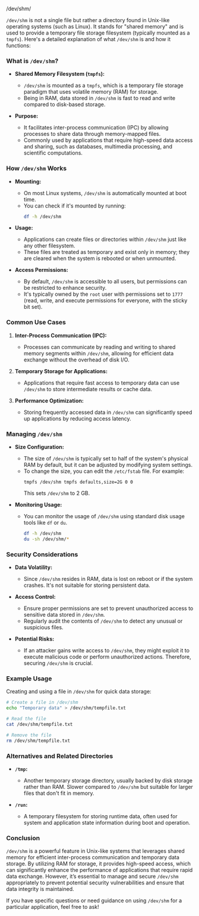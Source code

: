 /dev/shm/

`/dev/shm` is not a single file but rather a directory found in Unix-like operating systems (such as Linux). It stands for "shared memory" and is used to provide a temporary file storage filesystem (typically mounted as a `tmpfs`). Here's a detailed explanation of what `/dev/shm` is and how it functions:

### What is `/dev/shm`?

- **Shared Memory Filesystem (`tmpfs`):**
  - `/dev/shm` is mounted as a `tmpfs`, which is a temporary file storage paradigm that uses volatile memory (RAM) for storage.
  - Being in RAM, data stored in `/dev/shm` is fast to read and write compared to disk-based storage.
  
- **Purpose:**
  - It facilitates inter-process communication (IPC) by allowing processes to share data through memory-mapped files.
  - Commonly used by applications that require high-speed data access and sharing, such as databases, multimedia processing, and scientific computations.

### How `/dev/shm` Works

- **Mounting:**
  - On most Linux systems, `/dev/shm` is automatically mounted at boot time.
  - You can check if it's mounted by running:
    ```bash
    df -h /dev/shm
    ```
  
- **Usage:**
  - Applications can create files or directories within `/dev/shm` just like any other filesystem.
  - These files are treated as temporary and exist only in memory; they are cleared when the system is rebooted or when unmounted.

- **Access Permissions:**
  - By default, `/dev/shm` is accessible to all users, but permissions can be restricted to enhance security.
  - It's typically owned by the `root` user with permissions set to `1777` (read, write, and execute permissions for everyone, with the sticky bit set).

### Common Use Cases

1. **Inter-Process Communication (IPC):**
   - Processes can communicate by reading and writing to shared memory segments within `/dev/shm`, allowing for efficient data exchange without the overhead of disk I/O.

2. **Temporary Storage for Applications:**
   - Applications that require fast access to temporary data can use `/dev/shm` to store intermediate results or cache data.

3. **Performance Optimization:**
   - Storing frequently accessed data in `/dev/shm` can significantly speed up applications by reducing access latency.

### Managing `/dev/shm`

- **Size Configuration:**
  - The size of `/dev/shm` is typically set to half of the system's physical RAM by default, but it can be adjusted by modifying system settings.
  - To change the size, you can edit the `/etc/fstab` file. For example:
    ```
    tmpfs /dev/shm tmpfs defaults,size=2G 0 0
    ```
    This sets `/dev/shm` to 2 GB.

- **Monitoring Usage:**
  - You can monitor the usage of `/dev/shm` using standard disk usage tools like `df` or `du`.
    ```bash
    df -h /dev/shm
    du -sh /dev/shm/*
    ```

### Security Considerations

- **Data Volatility:**
  - Since `/dev/shm` resides in RAM, data is lost on reboot or if the system crashes. It's not suitable for storing persistent data.

- **Access Control:**
  - Ensure proper permissions are set to prevent unauthorized access to sensitive data stored in `/dev/shm`.
  - Regularly audit the contents of `/dev/shm` to detect any unusual or suspicious files.

- **Potential Risks:**
  - If an attacker gains write access to `/dev/shm`, they might exploit it to execute malicious code or perform unauthorized actions. Therefore, securing `/dev/shm` is crucial.

### Example Usage

Creating and using a file in `/dev/shm` for quick data storage:

```bash
# Create a file in /dev/shm
echo "Temporary data" > /dev/shm/tempfile.txt

# Read the file
cat /dev/shm/tempfile.txt

# Remove the file
rm /dev/shm/tempfile.txt
```

### Alternatives and Related Directories

- **`/tmp`:**
  - Another temporary storage directory, usually backed by disk storage rather than RAM. Slower compared to `/dev/shm` but suitable for larger files that don't fit in memory.

- **`/run`:**
  - A temporary filesystem for storing runtime data, often used for system and application state information during boot and operation.

### Conclusion

`/dev/shm` is a powerful feature in Unix-like systems that leverages shared memory for efficient inter-process communication and temporary data storage. By utilizing RAM for storage, it provides high-speed access, which can significantly enhance the performance of applications that require rapid data exchange. However, it’s essential to manage and secure `/dev/shm` appropriately to prevent potential security vulnerabilities and ensure that data integrity is maintained.

If you have specific questions or need guidance on using `/dev/shm` for a particular application, feel free to ask!